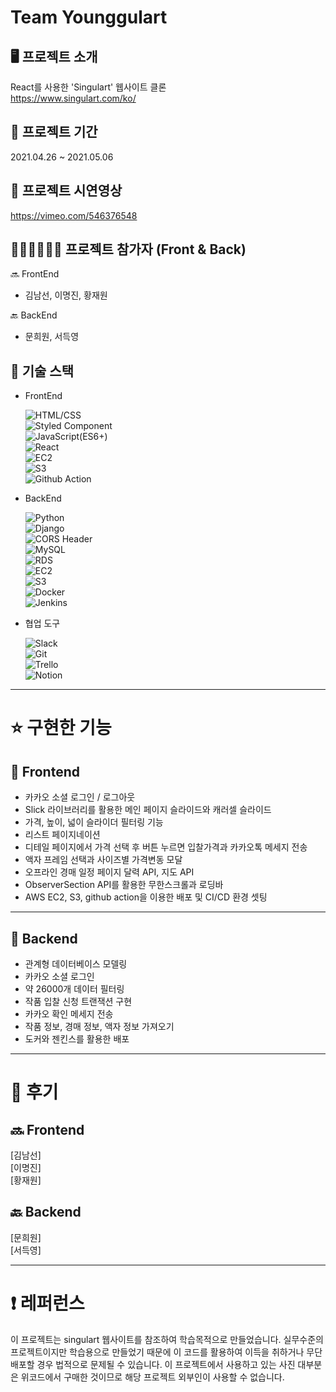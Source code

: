 # Team Younggulart

## 🖥 프로젝트 소개

React를 사용한 'Singulart' 웹사이트 클론  
https://www.singulart.com/ko/

## 📅 프로젝트 기간

2021.04.26 ~ 2021.05.06

## 🎥 프로젝트 시연영상

https://vimeo.com/546376548

## 👩🏻‍💻🧑🏻‍💻 프로젝트 참가자 (Front & Back)

🔜 FrontEnd

- 김남선, 이명진, 황재원

🔙 BackEnd

- 문희원, 서득영

## 🔧 기술 스택

- FrontEnd

  ![HTML/CSS](https://img.shields.io/badge/-HTML/CSS-E44D26)  
  ![Styled Component](<https://img.shields.io/badge/-Styled Component-ff69b4>)  
  ![JavaScript(ES6+)](<https://img.shields.io/badge/-JavaScript(ES6%2B)-F0DB4D>)  
  ![React](https://img.shields.io/badge/-React-blue)  
  ![EC2](https://img.shields.io/badge/-EC2-green)  
  ![S3](https://img.shields.io/badge/-S3-DA5041)  
  ![Github Action](<https://img.shields.io/badge/-Github Action-333333>)

- BackEnd

  ![Python](https://img.shields.io/badge/-Python-376FA0)  
  ![Django](https://img.shields.io/badge/-Django-043829)  
  ![CORS Header](<https://img.shields.io/badge/-CORS Header-F0DB4D>)  
  ![MySQL](https://img.shields.io/badge/-MySQL-DD8A00)  
  ![RDS](https://img.shields.io/badge/-RDS-black)  
  ![EC2](https://img.shields.io/badge/-EC2-green)  
  ![S3](https://img.shields.io/badge/-S3-DA5041)  
  ![Docker](https://img.shields.io/badge/-Docker-blue)  
  ![Jenkins](https://img.shields.io/badge/-Jenkins-pink)

- 협업 도구

  ![Slack](https://img.shields.io/badge/-Slack-D91D57)  
  ![Git](https://img.shields.io/badge/-Git-black)  
  ![Trello](https://img.shields.io/badge/-Trello-036AA7)  
  ![Notion](https://img.shields.io/badge/-Notion-000000)

---

# ⭐️ 구현한 기능

## 🌱 Frontend

- 카카오 소셜 로그인 / 로그아웃
- Slick 라이브러리를 활용한 메인 페이지 슬라이드와 캐러셀 슬라이드
- 가격, 높이, 넓이 슬라이더 필터링 기능
- 리스트 페이지네이션
- 디테일 페이지에서 가격 선택 후 버튼 누르면 입찰가격과 카카오톡 메세지 전송
- 액자 프레임 선택과 사이즈별 가격변동 모달
- 오프라인 경매 일정 페이지 달력 API, 지도 API
- ObserverSection API를 활용한 무한스크롤과 로딩바
- AWS EC2, S3, github action을 이용한 배포 및 CI/CD 환경 셋팅

---

## 🌱 Backend

- 관계형 데이터베이스 모델링
- 카카오 소셜 로그인
- 약 26000개 데이터 필터링
- 작품 입찰 신청 트랜잭션 구현
- 카카오 확인 메세지 전송
- 작품 정보, 경매 정보, 액자 정보 가져오기
- 도커와 젠킨스를 활용한 배포

---

# 👥 후기

## 🔜 Frontend

[김남선]  
[이명진]  
[황재원]

## 🔙 Backend

[문희원]  
[서득영]

---

# ❗️ 레퍼런스

이 프로젝트는 singulart 웹사이트를 참조하여 학습목적으로 만들었습니다.
실무수준의 프로젝트이지만 학습용으로 만들었기 때문에 이 코드를 활용하여 이득을 취하거나 무단 배포할 경우 법적으로 문제될 수 있습니다.
이 프로젝트에서 사용하고 있는 사진 대부분은 위코드에서 구매한 것이므로 해당 프로젝트 외부인이 사용할 수 없습니다.
